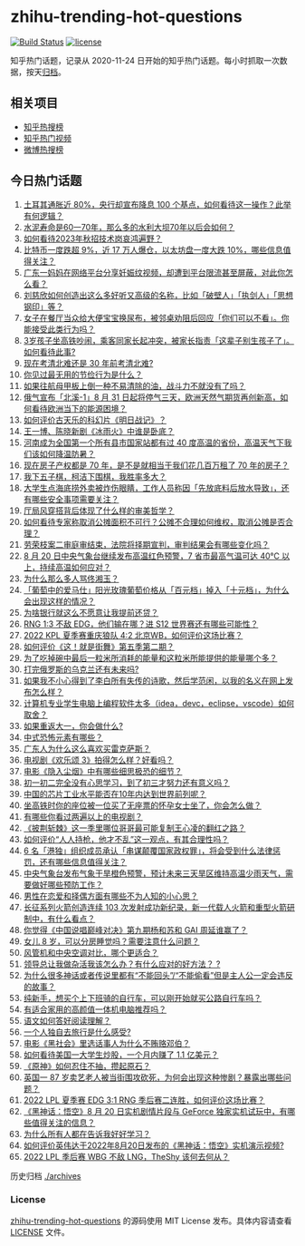 # zhihu-trending-hot-questions

[![Build Status](https://github.com/justjavac/zhihu-trending-hot-questions/workflows/ci/badge.svg?branch=master)](https://github.com/justjavac/zhihu-trending-hot-questions/actions)
[![license](https://img.shields.io/github/license/justjavac/zhihu-trending-hot-questions)](https://github.com/justjavac/zhihu-trending-hot-questions/blob/master/LICENSE)

知乎热门话题，记录从 2020-11-24 日开始的知乎热门话题。每小时抓取一次数据，按天[归档](./archives)。

## 相关项目

- [知乎热搜榜](https://github.com/justjavac/zhihu-trending-top-search)
- [知乎热门视频](https://github.com/justjavac/zhihu-trending-hot-video)
- [微博热搜榜](https://github.com/justjavac/weibo-trending-hot-search)

## 今日热门话题

<!-- BEGIN -->
<!-- 最后更新时间 Sun Aug 21 2022 06:23:04 GMT+0800 (China Standard Time) -->

1. [土耳其通胀近 80%，央行却宣布降息 100 个基点，如何看待这一操作？此举有何逻辑？](https://www.zhihu.com/question/549216923)
1. [水泥寿命是60一70年，那么多的水利大坝70年以后会如何？](https://www.zhihu.com/question/55783856)
1. [如何看待2023年秋招技术岗哀鸿遍野？](https://www.zhihu.com/question/548980924)
1. [比特币一度跌超 9%，近 17 万人爆仓，以太坊盘一度大跌 10%，哪些信息值得关注？](https://www.zhihu.com/question/549195048)
1. [广东一妈妈在网络平台分享妊娠纹视频，却遭到平台限流甚至屏蔽，对此你怎么看？](https://www.zhihu.com/question/548942800)
1. [刘慈欣如何创造出这么多好听又高级的名称，比如「破壁人」「执剑人」「思想钢印」等？](https://www.zhihu.com/question/343924528)
1. [女子在餐厅当众给大便宝宝换尿布，被邻桌劝阻后回应「你们可以不看」。你能接受此类行为吗？](https://www.zhihu.com/question/549119177)
1. [3岁孩子坐高铁吵闹，乘客同家长起冲突，被家长指责「这辈子别生孩子了」。如何看待此事?](https://www.zhihu.com/question/549169365)
1. [现在考清北难还是 30 年前考清北难?](https://www.zhihu.com/question/522733176)
1. [你见过最无用的节俭行为是什么？](https://www.zhihu.com/question/402684787)
1. [如果往航母甲板上倒一种不易清除的油，战斗力不就没有了吗？](https://www.zhihu.com/question/453450167)
1. [俄气宣布「北溪-1」8 月 31 日起将停气三天，欧洲天然气期货再创新高，如何看待欧洲当下的能源困境？](https://www.zhihu.com/question/549195053)
1. [如何评价古天乐的科幻片《明日战记》？](https://www.zhihu.com/question/546418259)
1. [王一博、陈晓新剧《冰雨火》中谁是卧底？](https://www.zhihu.com/question/548353564)
1. [河南成为全国第一个所有县市国家站都有过 40 度高温的省份，高温天气下我们该如何降温防暑？](https://www.zhihu.com/question/549170429)
1. [现在房子产权都是 70 年，是不是就相当于我们花几百万租了 70 年的房子？](https://www.zhihu.com/question/292725148)
1. [我下五子棋，柯洁下围棋，我胜率多大？](https://www.zhihu.com/question/549096812)
1. [大学生点海底捞外卖被炸伤眼睛，工作人员称因「先放底料后放水导致」，还有哪些安全事项需要关注？](https://www.zhihu.com/question/549195522)
1. [厅局风穿搭背后体现了什么样的审美哲学？](https://www.zhihu.com/question/540035049)
1. [如何看待专家称取消公摊面积不可行？公摊不合理如何维权，取消公摊是否合理？](https://www.zhihu.com/question/549243221)
1. [劳荣枝案二审庭审结束，法院将择期宣判，审判结果会有哪些变化吗？](https://www.zhihu.com/question/549255918)
1. [8 月 20 日中央气象台继续发布高温红色预警，7 省市最高气温可达 40℃ 以上，持续高温如何应对？](https://www.zhihu.com/question/549181959)
1. [为什么那么多人骂佟湘玉？](https://www.zhihu.com/question/377828060)
1. [「葡萄中的爱马仕」阳光玫瑰葡萄价格从「百元档」掉入「十元档」，为什么会出现这样的情况？](https://www.zhihu.com/question/549207620)
1. [为啥银行就这么不愿意让我提前还贷？](https://www.zhihu.com/question/548762567)
1. [RNG 1:3 不敌 EDG，他们输在哪？进 S12 世界赛还有哪些可能性？](https://www.zhihu.com/question/549267986)
1. [2022 KPL 夏季赛重庆狼队 4:2 北京WB，如何评价这场比赛？](https://www.zhihu.com/question/549284610)
1. [如何评价《这！就是街舞》第五季第二期？](https://www.zhihu.com/question/548898867)
1. [为了吃掉碗中最后一粒米所消耗的能量和这粒米所能提供的能量哪个多？](https://www.zhihu.com/question/329670270)
1. [打完俄罗斯的乌克兰还有未来吗?](https://www.zhihu.com/question/547578221)
1. [如果我不小心得到了李白所有失传的诗歌，然后学范闲，以我的名义在网上发布怎么样？](https://www.zhihu.com/question/548148644)
1. [计算机专业学生电脑上编程软件太多（idea，devc，eclipse，vscode）如何取舍？](https://www.zhihu.com/question/523729202)
1. [如果重返大一，你会做什么?](https://www.zhihu.com/question/324995122)
1. [中式恐怖元素有哪些？](https://www.zhihu.com/question/401235094)
1. [广东人为什么这么喜欢买雷克萨斯？](https://www.zhihu.com/question/432711041)
1. [电视剧《欢乐颂 3》拍得怎么样？好看吗？](https://www.zhihu.com/question/547993962)
1. [电影《隐入尘烟》中有哪些细思极恐的细节？](https://www.zhihu.com/question/516290298)
1. [初一初二完全没有心思学习，到了初三才努力还有意义吗？](https://www.zhihu.com/question/544538995)
1. [中国的芯片工业水平能否在10年内达到世界前列呢？](https://www.zhihu.com/question/543811431)
1. [坐高铁时你的座位被一位买了无座票的怀孕女士坐了，你会怎么做？](https://www.zhihu.com/question/320121390)
1. [有哪些你看过两遍以上的电视剧？](https://www.zhihu.com/question/544559785)
1. [《披荆斩棘》这一季里哪位哥哥最可能复制王心凌的翻红之路？](https://www.zhihu.com/question/549071667)
1. [如何评价“人人持枪，他才不乱”这一观点，有其合理性吗？](https://www.zhihu.com/question/536302789)
1. [6 名「港独」组织成员承认「串谋颠覆国家政权罪」，将会受到什么法律惩罚，还有哪些信息值得关注？](https://www.zhihu.com/question/549215381)
1. [中央气象台发布气象干旱橙色预警，预计未来三天旱区维持高温少雨天气，需要做好哪些预防工作？](https://www.zhihu.com/question/549244174)
1. [男性在恋爱和择偶方面有哪些不为人知的小心思？](https://www.zhihu.com/question/63484460)
1. [长征系列火箭创造连续 103 次发射成功新纪录，新一代载人火箭和重型火箭研制中，有什么看点？](https://www.zhihu.com/question/549181748)
1. [你觉得《中国说唱巅峰对决》第九期杨和苏和 GAI 周延谁赢了？](https://www.zhihu.com/question/549222816)
1. [女儿 8 岁，可以分房睡觉吗？需要注意什么问题？](https://www.zhihu.com/question/537665670)
1. [风管机和中央空调对比，哪个更适合？](https://www.zhihu.com/question/24398079)
1. [领导总让我做杂活我该怎么办？有什么应对的好方法？ ?](https://www.zhihu.com/question/549123497)
1. [为什么很多神话或者传说里都有“不能回头”/“不能偷看”但是主人公一定会违反的故事？](https://www.zhihu.com/question/539919623)
1. [纯新手，想买个上下班骑的自行车，可以刚开始就买公路自行车吗？](https://www.zhihu.com/question/548755080)
1. [有适合家用的高颜值一体机电脑推荐吗？](https://www.zhihu.com/question/350948736)
1. [语文如何答好阅读理解？](https://www.zhihu.com/question/283042760)
1. [一个人独自去旅行是什么感受?](https://www.zhihu.com/question/349215851)
1. [电影《黑社会》里选话事人为什么不贿赂邓伯？](https://www.zhihu.com/question/544806310)
1. [如何看待美国一大学生炒股，一个月内赚了 1.1 亿美元？](https://www.zhihu.com/question/549069715)
1. [《原神》如何忍住不抽，攒起原石？](https://www.zhihu.com/question/548977042)
1. [英国一 87 岁卖艺老人被当街围攻砍死，为何会出现这种惨剧？暴露出哪些问题？](https://www.zhihu.com/question/549035123)
1. [2022 LPL 夏季赛 EDG 3:1 RNG 季后赛二连胜，如何评价这场比赛？](https://www.zhihu.com/question/549246801)
1. [《黑神话：悟空》8 月 20 日实机剧情片段与 GeForce 独家实机试玩中，有哪些值得关注的信息？](https://www.zhihu.com/question/549196095)
1. [为什么所有人都在告诉我好好学习？](https://www.zhihu.com/question/459911403)
1. [如何评价英伟达于2022年8月20日发布的《黑神话：悟空》实机演示视频?](https://www.zhihu.com/question/549201009)
1. [2022 LPL 季后赛 WBG 不敌 LNG，TheShy 该何去何从？](https://www.zhihu.com/question/549144339)

<!-- END -->

历史归档 [./archives](./archives)

### License

[zhihu-trending-hot-questions](https://github.com/justjavac/zhihu-trending-hot-questions)
的源码使用 MIT License 发布。具体内容请查看 [LICENSE](./LICENSE) 文件。
